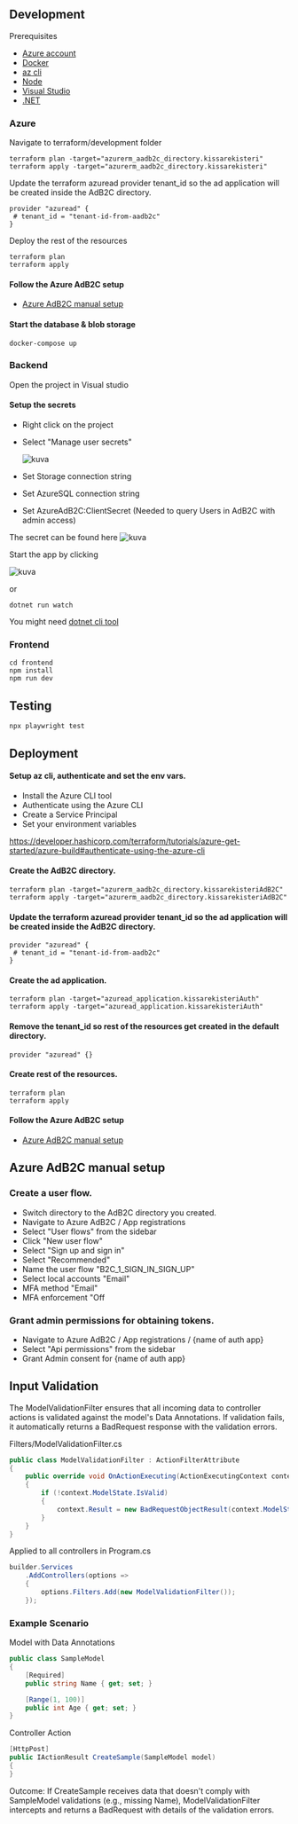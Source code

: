 ## Development

Prerequisites

- [Azure account](https://azure.microsoft.com/en-us/free)
- [Docker](https://docs.docker.com/desktop/install/windows-install/)
- [az cli](https://learn.microsoft.com/en-us/cli/azure/install-azure-cli-windows?tabs=azure-cli)
- [Node](https://nodejs.org/en)
- [Visual Studio](https://visualstudio.microsoft.com/downloads/)
- [.NET](https://learn.microsoft.com/en-us/dotnet/core/install/windows?tabs=net80)


### Azure
Navigate to terraform/development folder

    terraform plan -target="azurerm_aadb2c_directory.kissarekisteri"
    terraform apply -target="azurerm_aadb2c_directory.kissarekisteri"
    
Update the terraform azuread provider tenant_id so the ad application will be created inside the AdB2C directory.

```hcl
provider "azuread" {
 # tenant_id = "tenant-id-from-aadb2c"
}
```
Deploy the rest of the resources

    terraform plan
    terraform apply


#### Follow the Azure AdB2C setup
- [Azure AdB2C manual setup](#azure-adb2c-manual-setup)


#### Start the database & blob storage

    docker-compose up

### Backend

Open the project in Visual studio

#### Setup the secrets

- Right click on the project
- Select "Manage user secrets"

  ![kuva](https://github.com/tommi-miettinen/kissarekisteri/assets/63008431/a27dffed-8c6c-49bd-beaf-4a92e2549006)

- Set Storage connection string
- Set AzureSQL connection string
- Set AzureAdB2C:ClientSecret (Needed to query Users in AdB2C with admin access)

The secret can be found here 
![kuva](https://github.com/tommi-miettinen/kissarekisteri/assets/63008431/2d817b52-7036-46f7-a48b-3d3ad049088f)



Start the app by clicking

![kuva](https://github.com/tommi-miettinen/kissarekisteri/assets/63008431/1dc3a318-841d-494b-80c2-4f9b8c1e23fb)

or

    dotnet run watch

You might need [dotnet cli tool](https://learn.microsoft.com/en-us/dotnet/core/tools/dotnet-tool-install)



### Frontend

    cd frontend
    npm install
    npm run dev
    
## Testing

    npx playwright test

## Deployment

#### Setup az cli, authenticate and set the env vars.

- Install the Azure CLI tool
- Authenticate using the Azure CLI
- Create a Service Principal
- Set your environment variables

https://developer.hashicorp.com/terraform/tutorials/azure-get-started/azure-build#authenticate-using-the-azure-cli

#### Create the AdB2C directory.

    terraform plan -target="azurerm_aadb2c_directory.kissarekisteriAdB2C"
    terraform apply -target="azurerm_aadb2c_directory.kissarekisteriAdB2C"

#### Update the terraform azuread provider tenant_id so the ad application will be created inside the AdB2C directory.

```hcl
provider "azuread" {
 # tenant_id = "tenant-id-from-aadb2c"
}
```

#### Create the ad application.

    terraform plan -target="azuread_application.kissarekisteriAuth"
    terraform apply -target="azuread_application.kissarekisteriAuth"

#### Remove the tenant_id so rest of the resources get created in the default directory.

```hcl
provider "azuread" {}
```

#### Create rest of the resources.

    terraform plan
    terraform apply

#### Follow the Azure AdB2C setup
- [Azure AdB2C manual setup](#azure-adb2c-manual-setup)

## Azure AdB2C manual setup

### Create a user flow.
- Switch directory to the AdB2C directory you created.
- Navigate to Azure AdB2C / App registrations
- Select "User flows" from the sidebar
- Click "New user flow"
- Select "Sign up and sign in"
- Select "Recommended"
- Name the user flow "B2C_1_SIGN_IN_SIGN_UP"
- Select local accounts "Email"
- MFA method "Email"
- MFA enforcement "Off
    
### Grant admin permissions for obtaining tokens.
- Navigate to Azure AdB2C / App registrations / {name of auth app}
- Select "Api permissions" from the sidebar
- Grant Admin consent for {name of auth app}


## Input Validation
The ModelValidationFilter ensures that all incoming data to controller actions is validated against the model's Data Annotations. If validation fails, it automatically returns a BadRequest response with the validation errors.

Filters/ModelValidationFilter.cs

```C#
public class ModelValidationFilter : ActionFilterAttribute
{
    public override void OnActionExecuting(ActionExecutingContext context)
    {
        if (!context.ModelState.IsValid)
        {
            context.Result = new BadRequestObjectResult(context.ModelState);
        }
    }
}
```

Applied to all controllers in Program.cs
```C#
builder.Services
    .AddControllers(options =>
    {
        options.Filters.Add(new ModelValidationFilter());
    });
```

### Example Scenario 

Model with Data Annotations

```C#
public class SampleModel
{
    [Required]
    public string Name { get; set; }

    [Range(1, 100)]
    public int Age { get; set; }
}
```

Controller Action

```C#
[HttpPost]
public IActionResult CreateSample(SampleModel model)
{
}
```

Outcome: If CreateSample receives data that doesn't comply with SampleModel validations (e.g., missing Name), ModelValidationFilter intercepts and returns a BadRequest with details of the validation errors.
